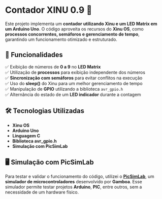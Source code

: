 # Contador XINU 0.9 🚀  

Este projeto implementa um **contador utilizando Xinu e um LED Matrix em um Arduino Uno**. O código aproveita os recursos do **Xinu OS**, como **processos concorrentes, semáforos e gerenciamento de tempo**, garantindo um funcionamento otimizado e estruturado.  

## 📌 Funcionalidades  
✅ Exibição de números de **0 a 9** no **LED Matrix**  
✅ Utilização de **processos** para exibição independente dos números  
✅ **Sincronização com semáforos** para evitar conflitos na execução  
✅ Uso do **sleep()** do Xinu para um melhor gerenciamento de tempo  
✅ Manipulação de **GPIO** utilizando a biblioteca `avr_gpio.h`  
✅ Alternância do estado de um **LED indicador** durante a contagem  

## 🛠️ Tecnologias Utilizadas  
- **Xinu OS**  
- **Arduino Uno**  
- **Linguagem C**  
- **Biblioteca avr_gpio.h**  
- **Simulação com PicSimLab**  

## 🖥️ Simulação com PicSimLab  
Para testar e validar o funcionamento do código, utilizei o **[PicSimLab](https://github.com/lcgamboa/picsimlab)**, um **simulador de microcontroladores** desenvolvido por **Gamboa**. Esse simulador permite testar projetos **Arduino**, **PIC**, entre outros, sem a necessidade de um hardware físico. 
